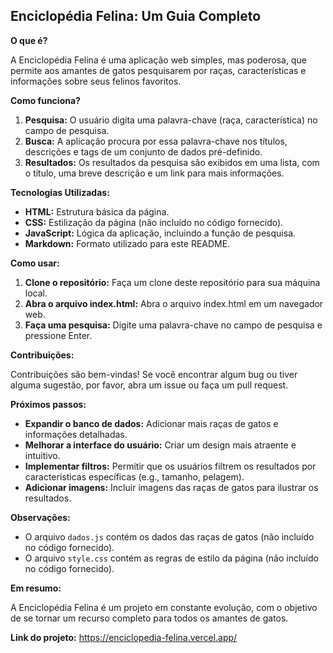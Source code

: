 ## Enciclopédia Felina: Um Guia Completo

**O que é?**

A Enciclopédia Felina é uma aplicação web simples, mas poderosa, que permite aos amantes de gatos pesquisarem por raças, características e informações sobre seus felinos favoritos.

**Como funciona?**

1. **Pesquisa:** O usuário digita uma palavra-chave (raça, característica) no campo de pesquisa.
2. **Busca:** A aplicação procura por essa palavra-chave nos títulos, descrições e tags de um conjunto de dados pré-definido.
3. **Resultados:** Os resultados da pesquisa são exibidos em uma lista, com o título, uma breve descrição e um link para mais informações.

**Tecnologias Utilizadas:**

* **HTML:** Estrutura básica da página.
* **CSS:** Estilização da página (não incluído no código fornecido).
* **JavaScript:** Lógica da aplicação, incluindo a função de pesquisa.
* **Markdown:** Formato utilizado para este README.

**Como usar:**

1. **Clone o repositório:** Faça um clone deste repositório para sua máquina local.
2. **Abra o arquivo index.html:** Abra o arquivo index.html em um navegador web.
3. **Faça uma pesquisa:** Digite uma palavra-chave no campo de pesquisa e pressione Enter.

**Contribuições:**

Contribuições são bem-vindas! Se você encontrar algum bug ou tiver alguma sugestão, por favor, abra um issue ou faça um pull request.

**Próximos passos:**

* **Expandir o banco de dados:** Adicionar mais raças de gatos e informações detalhadas.
* **Melhorar a interface do usuário:** Criar um design mais atraente e intuitivo.
* **Implementar filtros:** Permitir que os usuários filtrem os resultados por características específicas (e.g., tamanho, pelagem).
* **Adicionar imagens:** Incluir imagens das raças de gatos para ilustrar os resultados.

**Observações:**

* O arquivo `dados.js` contém os dados das raças de gatos (não incluído no código fornecido).
* O arquivo `style.css` contém as regras de estilo da página (não incluído no código fornecido).

**Em resumo:**

A Enciclopédia Felina é um projeto em constante evolução, com o objetivo de se tornar um recurso completo para todos os amantes de gatos.

**Link do projeto:** https://enciclopedia-felina.vercel.app/

